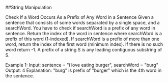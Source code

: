 ##String Manipulation

Check If a Word Occurs As a Prefix of Any Word in a Sentence
Given a sentence that consists of some words separated by a single space, and a searchWord.
You have to check if searchWord is a prefix of any word in sentence.
Return the index of the word in sentence where searchWord is a prefix of this word (1-indexed).
If searchWord is a prefix of more than one word, return the index of the first word (minimum index). If there is no such word return -1.
A prefix of a string S is any leading contiguous substring of S.

Example 1:
Input: sentence = "i love eating burger", searchWord = "burg"
Output: 4
Explanation: "burg" is prefix of "burger" which is the 4th word in the sentence.
